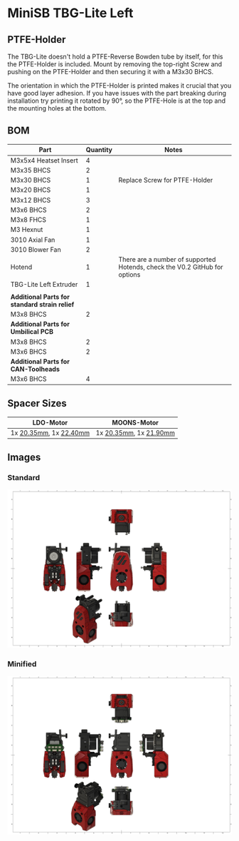 # MiniSB TBG-Lite Left

## PTFE-Holder

The TBG-Lite doesn't hold a PTFE-Reverse Bowden tube by itself, for this the PTFE-Holder is included. Mount by removing the top-right Screw and pushing on the PTFE-Holder and then securing it with a M3x30 BHCS.

The orientation in which the PTFE-Holder is printed makes it crucial that you have good layer adhesion. If you have issues with the part breaking during installation try printing it rotated by 90°, so the PTFE-Hole is at the top and the mounting holes at the bottom.

## BOM

| Part                                            | Quantity | Notes                                                                      |
| ----------------------------------------------- | -------- | -------------------------------------------------------------------------- |
| M3x5x4 Heatset Insert                           | 4        |
| M3x35 BHCS                                      | 2        |                                                                            |
| M3x30 BHCS                                      | 1        | Replace Screw for PTFE-Holder                                              |
| M3x20 BHCS                                      | 1        |                                                                            |
| M3x12 BHCS                                      | 3        |
| M3x6 BHCS                                       | 2        |
| M3x8 FHCS                                       | 1        |
| M3 Hexnut                                       | 1        |
| 3010 Axial Fan                                  | 1        |
| 3010 Blower Fan                                 | 2        |
| Hotend                                          | 1        | There are a number of supported Hotends, check the V0.2 GitHub for options |
| TBG-Lite Left Extruder                          | 1        |
|                                                 |          |                                                                            |
| **Additional Parts for standard strain relief** |
| M3x8 BHCS                                       | 2        |                                                                            |
| **Additional Parts for Umbilical PCB**          |
| M3x8 BHCS                                       | 2        |                                                                            |
| M3x6 BHCS                                       | 2        |                                                                            |
| **Additional Parts for CAN-Toolheads**          |
| M3x6 BHCS                                       | 4        |                                                                            |

## Spacer Sizes

| LDO-Motor                                                                                                                    | MOONS-Motor                                                                                                                  |
| ---------------------------------------------------------------------------------------------------------------------------- | ---------------------------------------------------------------------------------------------------------------------------- |
| 1x [20.35mm](/Spacers/Octagon-STL/Octagon_Spacer_20.35mm.stl), 1x [22.40mm](/Spacers/Octagon-STL/Octagon_Spacer_22.40mm.stl) | 1x [20.35mm](/Spacers/Octagon-STL/Octagon_Spacer_20.35mm.stl), 1x [21.90mm](/Spacers/Octagon-STL/Octagon_Spacer_21.90mm.stl) |

## Images

### Standard

![Standard](images/TBG-Lite-Left.png)

### Minified

![Minified](images/TBG-Lite-Left_Minified.png)
